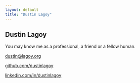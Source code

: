 ```yaml
---
layout: default
title: "Dustin Lagoy"
---
```


## Dustin Lagoy

You may know me as a professional, a friend or a fellow human.

[dustin@lagoy.org](mailto:dustin@lagoy.org)

[github.com/dustinlagoy](https://github.com/dustinlagoy)

[linkedin.com/in/dustinlagoy](https://www.linkedin.com/in/dustinlagoy)
